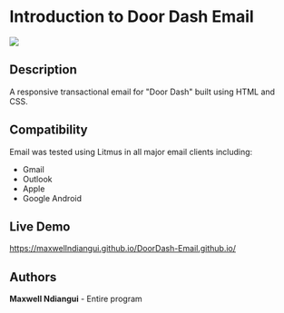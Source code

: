 # Introduction to Door Dash Email

 [![](https://github.com/maxwellndiangui/DoorDash-Email/blob/main/img/DD.png)](https://maxwellndiangui.github.io/DoorDash-Email.github.io/)

## Description

 A responsive transactional email for "Door Dash" built using HTML and CSS.

## Compatibility

 Email was tested using Litmus in all major email clients including:

 * Gmail
 * Outlook 
 * Apple 
 * Google Android

## Live Demo

 https://maxwellndiangui.github.io/DoorDash-Email.github.io/
 
## Authors

 **Maxwell Ndiangui** - Entire program
